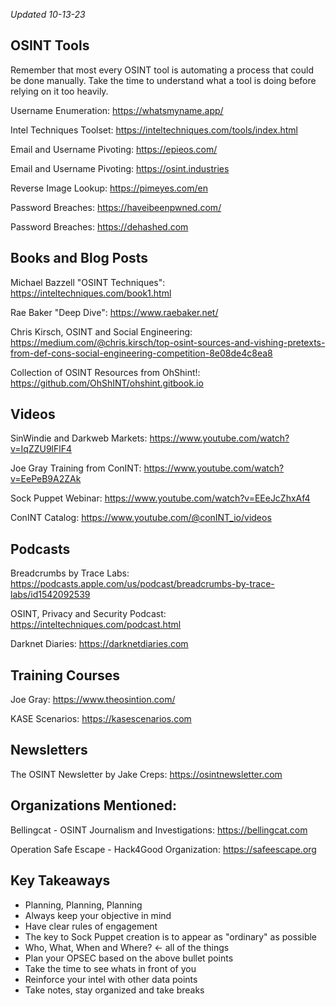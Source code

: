 *Updated 10-13-23*


## OSINT Tools
Remember that most every OSINT tool is automating a process that could be done manually. Take the time to understand what a tool is doing before relying on it too heavily. 

Username Enumeration: https://whatsmyname.app/

Intel Techniques Toolset: https://inteltechniques.com/tools/index.html

Email and Username Pivoting: https://epieos.com/

Email and Username Pivoting: https://osint.industries

Reverse Image Lookup: https://pimeyes.com/en

Password Breaches: https://haveibeenpwned.com/

Password Breaches: https://dehashed.com

## Books and Blog Posts
Michael Bazzell "OSINT Techniques": https://inteltechniques.com/book1.html

Rae Baker "Deep Dive": https://www.raebaker.net/

Chris Kirsch, OSINT and Social Engineering: https://medium.com/@chris.kirsch/top-osint-sources-and-vishing-pretexts-from-def-cons-social-engineering-competition-8e08de4c8ea8

Collection of OSINT Resources from OhShint!: https://github.com/OhShINT/ohshint.gitbook.io

## Videos
SinWindie and Darkweb Markets: https://www.youtube.com/watch?v=IqZZU9lFlF4

Joe Gray Training from ConINT: https://www.youtube.com/watch?v=EePeB9A2ZAk

Sock Puppet Webinar: https://www.youtube.com/watch?v=EEeJcZhxAf4

ConINT Catalog: https://www.youtube.com/@conINT_io/videos

## Podcasts
Breadcrumbs by Trace Labs: https://podcasts.apple.com/us/podcast/breadcrumbs-by-trace-labs/id1542092539

OSINT, Privacy and Security Podcast: https://inteltechniques.com/podcast.html

Darknet Diaries: https://darknetdiaries.com

## Training Courses

Joe Gray: https://www.theosintion.com/

KASE Scenarios: https://kasescenarios.com

## Newsletters

The OSINT Newsletter by Jake Creps: https://osintnewsletter.com

## Organizations Mentioned: 
Bellingcat - OSINT Journalism and Investigations: https://bellingcat.com

Operation Safe Escape - Hack4Good Organization: https://safeescape.org

## Key Takeaways 
* Planning, Planning, Planning
* Always keep your objective in mind
* Have clear rules of engagement
* The key to Sock Puppet creation is to appear as "ordinary" as possible
* Who, What, When and Where?  <- all of the things
* Plan your OPSEC based on the above bullet points
* Take the time to see whats in front of you
* Reinforce your intel with other data points
* Take notes, stay organized and take breaks
